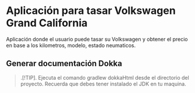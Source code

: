 # Aplicación para tasar Volkswagen Grand California
Aplicación donde el usuario puede tasar su Volkswagen y obtener el precio en base 
a los kilometros, modelo, estado neumaticos.

## Generar documentación Dokka
> .[!TIP].
>  Ejecuta el comando gradlew dokkaHtml desde el directorio del proyecto.
>  Recuerda que debes tener instalado el JDK en tu maquina.